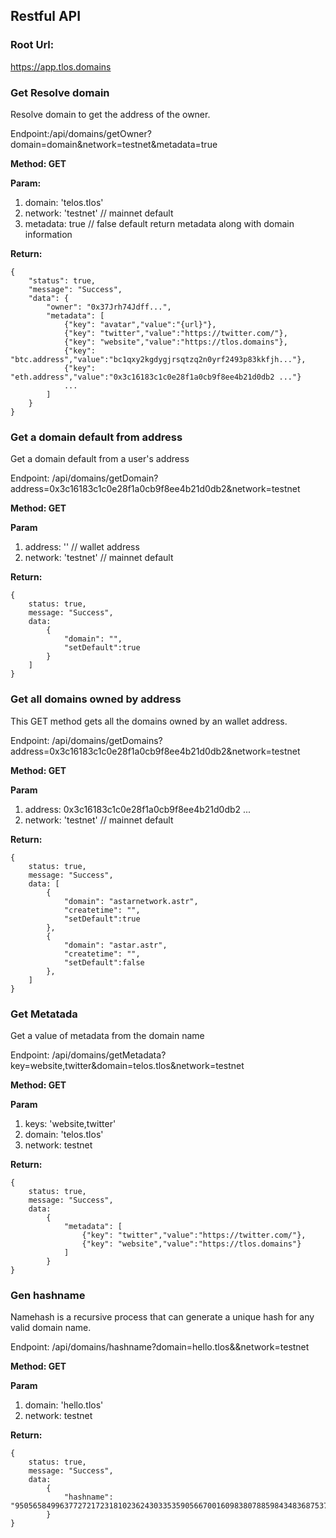## Restful API

### Root Url: 

https://app.tlos.domains

### Get Resolve domain
Resolve domain to get the address of the owner.

Endpoint:/api/domains/getOwner?domain=domain&network=testnet&metadata=true

**Method: GET**

**Param:**

1. domain: 'telos.tlos'
2. network: 'testnet' // mainnet default
3. metadata: true // false default return metadata along with domain information

**Return:** 
```
{
    "status": true,
    "message": "Success",
    "data": { 
        "owner": "0x37Jrh74Jdff...",
        "metadata": [
            {"key": "avatar","value":"{url}"},
            {"key": "twitter","value":"https://twitter.com/"},
            {"key": "website","value":"https://tlos.domains"},
            {"key": "btc.address","value":"bc1qxy2kgdygjrsqtzq2n0yrf2493p83kkfjh..."},
            {"key": "eth.address","value":"0x3c16183c1c0e28f1a0cb9f8ee4b21d0db2 ..."}
            ...
        ]
    }
}
```
### Get a domain default from address
Get a domain default from a user's address

Endpoint: /api/domains/getDomain?address=0x3c16183c1c0e28f1a0cb9f8ee4b21d0db2&network=testnet

**Method: GET**

**Param**

1. address: '' // wallet address
2. network: 'testnet' // mainnet default

**Return:** 
```
{
    status: true,
    message: "Success",
    data:
        { 
            "domain": "",
            "setDefault":true
        }
    ]
}
```

### Get all domains owned by address
This GET method gets all the domains owned by an wallet address.

Endpoint: /api/domains/getDomains?address=0x3c16183c1c0e28f1a0cb9f8ee4b21d0db2&network=testnet

**Method: GET**

**Param**

1. address: 0x3c16183c1c0e28f1a0cb9f8ee4b21d0db2 ...
2. network: 'testnet' // mainnet default

**Return:** 
```
{
    status: true,
    message: "Success",
    data: [
        { 
            "domain": "astarnetwork.astr",
            "createtime": "",
            "setDefault":true
        },
        { 
            "domain": "astar.astr",
            "createtime": "",
            "setDefault":false
        },
    ]
}
```

### Get Metatada
Get a value of metadata from the domain name

Endpoint: /api/domains/getMetadata?key=website,twitter&domain=telos.tlos&network=testnet

**Method: GET**

**Param**

1. keys: 'website,twitter'
2. domain: 'telos.tlos'
3. network: testnet

**Return:** 
```
{
    status: true,
    message: "Success",
    data:
        { 
            "metadata": [
                {"key": "twitter","value":"https://twitter.com/"},
                {"key": "website","value":"https://tlos.domains"}
            ]
        }
}
```

### Gen hashname
Namehash is a recursive process that can generate a unique hash for any valid domain name.

Endpoint: /api/domains/hashname?domain=hello.tlos&&network=testnet

**Method: GET**

**Param**

1. domain: 'hello.tlos'
2. network: testnet

**Return:** 
```
{
    status: true,
    message: "Success",
    data:
        { 
            "hashname": "95056584996377272172318102362430335359056670016098380788598434836875371874275"
        }
}
```
